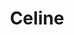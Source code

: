 ---
layout: piece
colection_name: paintings
title: Celine
id: celine
media: Acrylic
dimensions: 8" x 10"
description: Painted with popsicle sticks on board.
price: $90
create_date: 2014
---